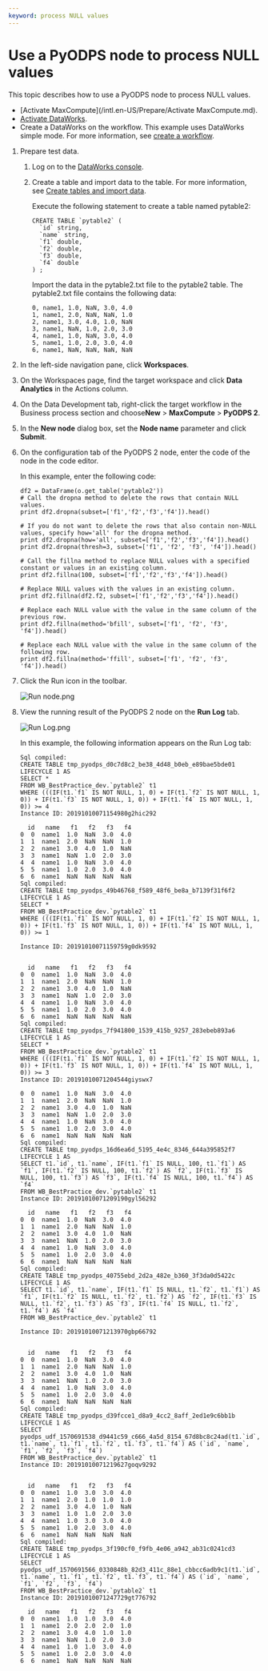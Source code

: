 ```yaml
---
keyword: process NULL values
---
```


# Use a PyODPS node to process NULL values

This topic describes how to use a PyODPS node to process NULL values.

-   [Activate MaxCompute](/intl.en-US/Prepare/Activate MaxCompute.md).
-   [Activate DataWorks](https://common-buy.aliyun.com/?commodityCode=dide_create_post#/buy).
-   Create a DataWorks on the workflow. This example uses DataWorks simple mode. For more information, see [create a workflow]().

1.  Prepare test data.

    1.  Log on to the [DataWorks console](https://workbench.data.aliyun.com/console).

    2.  Create a table and import data to the table. For more information, see [Create tables and import data]().

        Execute the following statement to create a table named pytable2:

        ```
        CREATE TABLE `pytable2` (
          `id` string,
          `name` string,
          `f1` double,
          `f2` double,
          `f3` double,
          `f4` double
        ) ;
        ```

        Import the data in the pytable2.txt file to the pytable2 table. The pytable2.txt file contains the following data:

        ```
        0, name1, 1.0, NaN, 3.0, 4.0
        1, name1, 2.0, NaN, NaN, 1.0
        2, name1, 3.0, 4.0, 1.0, NaN
        3, name1, NaN, 1.0, 2.0, 3.0
        4, name1, 1.0, NaN, 3.0, 4.0
        5, name1, 1.0, 2.0, 3.0, 4.0
        6, name1, NaN, NaN, NaN, NaN
        ```

2.  In the left-side navigation pane, click **Workspaces**.

3.  On the Workspaces page, find the target workspace and click **Data Analytics** in the Actions column.

4.  On the Data Development tab, right-click the target workflow in the Business process section and choose**New** \> **MaxCompute** \> **PyODPS 2**.

5.  In the **New node** dialog box, set the **Node name** parameter and click **Submit**.

6.  On the configuration tab of the PyODPS 2 node, enter the code of the node in the code editor.

    In this example, enter the following code:

    ```
    df2 = DataFrame(o.get_table('pytable2'))
    # Call the dropna method to delete the rows that contain NULL values.
    print df2.dropna(subset=['f1','f2','f3','f4']).head()
    
    # If you do not want to delete the rows that also contain non-NULL values, specify how='all' for the dropna method.
    print df2.dropna(how='all', subset=['f1','f2','f3','f4']).head()
    print df2.dropna(thresh=3, subset=['f1', 'f2', 'f3', 'f4']).head()
    
    # Call the fillna method to replace NULL values with a specified constant or values in an existing column.
    print df2.fillna(100, subset=['f1','f2','f3','f4']).head()
    
    # Replace NULL values with the values in an existing column.
    print df2.fillna(df2.f2, subset=['f1','f2','f3','f4']).head()
    
    # Replace each NULL value with the value in the same column of the previous row.
    print df2.fillna(method='bfill', subset=['f1', 'f2', 'f3', 'f4']).head()
    
    # Replace each NULL value with the value in the same column of the following row.
    print df2.fillna(method='ffill', subset=['f1', 'f2', 'f3', 'f4']).head()
    ```

7.  Click the Run icon in the toolbar.

    ![Run node.png](https://static-aliyun-doc.oss-cn-hangzhou.aliyuncs.com/assets/img/en-US/5408441061/p65170.png)

8.  View the running result of the PyODPS 2 node on the **Run Log** tab.

    ![Run Log.png](https://static-aliyun-doc.oss-cn-hangzhou.aliyuncs.com/assets/img/en-US/9908441061/p65237.png)

    In this example, the following information appears on the Run Log tab:

    ```
    Sql compiled:
    CREATE TABLE tmp_pyodps_d0c7d8c2_be38_4d48_b0eb_e89bae5bde01 LIFECYCLE 1 AS
    SELECT *
    FROM WB_BestPractice_dev.`pytable2` t1
    WHERE (((IF(t1.`f1` IS NOT NULL, 1, 0) + IF(t1.`f2` IS NOT NULL, 1, 0)) + IF(t1.`f3` IS NOT NULL, 1, 0)) + IF(t1.`f4` IS NOT NULL, 1, 0)) >= 4
    Instance ID: 20191010071154980g2hic292
    
      id   name   f1   f2   f3   f4
    0  0  name1  1.0  NaN  3.0  4.0
    1  1  name1  2.0  NaN  NaN  1.0
    2  2  name1  3.0  4.0  1.0  NaN
    3  3  name1  NaN  1.0  2.0  3.0
    4  4  name1  1.0  NaN  3.0  4.0
    5  5  name1  1.0  2.0  3.0  4.0
    6  6  name1  NaN  NaN  NaN  NaN
    Sql compiled:
    CREATE TABLE tmp_pyodps_49b46768_f589_48f6_be8a_b7139f31f6f2 LIFECYCLE 1 AS
    SELECT *
    FROM WB_BestPractice_dev.`pytable2` t1
    WHERE (((IF(t1.`f1` IS NOT NULL, 1, 0) + IF(t1.`f2` IS NOT NULL, 1, 0)) + IF(t1.`f3` IS NOT NULL, 1, 0)) + IF(t1.`f4` IS NOT NULL, 1, 0)) >= 1
    
    Instance ID: 20191010071159759g0dk9592
    
    
      id   name   f1   f2   f3   f4
    0  0  name1  1.0  NaN  3.0  4.0
    1  1  name1  2.0  NaN  NaN  1.0
    2  2  name1  3.0  4.0  1.0  NaN
    3  3  name1  NaN  1.0  2.0  3.0
    4  4  name1  1.0  NaN  3.0  4.0
    5  5  name1  1.0  2.0  3.0  4.0
    6  6  name1  NaN  NaN  NaN  NaN
    Sql compiled:
    CREATE TABLE tmp_pyodps_7f941800_1539_415b_9257_283ebeb893a6 LIFECYCLE 1 AS
    SELECT *
    FROM WB_BestPractice_dev.`pytable2` t1
    WHERE (((IF(t1.`f1` IS NOT NULL, 1, 0) + IF(t1.`f2` IS NOT NULL, 1, 0)) + IF(t1.`f3` IS NOT NULL, 1, 0)) + IF(t1.`f4` IS NOT NULL, 1, 0)) >= 3
    Instance ID: 20191010071204544giyswx7
    
    0  0  name1  1.0  NaN  3.0  4.0
    1  1  name1  2.0  NaN  NaN  1.0
    2  2  name1  3.0  4.0  1.0  NaN
    3  3  name1  NaN  1.0  2.0  3.0
    4  4  name1  1.0  NaN  3.0  4.0
    5  5  name1  1.0  2.0  3.0  4.0
    6  6  name1  NaN  NaN  NaN  NaN
    Sql compiled:
    CREATE TABLE tmp_pyodps_16d6ea6d_5195_4e4c_8346_644a395852f7 LIFECYCLE 1 AS
    SELECT t1.`id`, t1.`name`, IF(t1.`f1` IS NULL, 100, t1.`f1`) AS `f1`, IF(t1.`f2` IS NULL, 100, t1.`f2`) AS `f2`, IF(t1.`f3` IS NULL, 100, t1.`f3`) AS `f3`, IF(t1.`f4` IS NULL, 100, t1.`f4`) AS `f4`
    FROM WB_BestPractice_dev.`pytable2` t1
    Instance ID: 20191010071209190gyl56292
    
      id   name   f1   f2   f3   f4
    0  0  name1  1.0  NaN  3.0  4.0
    1  1  name1  2.0  NaN  NaN  1.0
    2  2  name1  3.0  4.0  1.0  NaN
    3  3  name1  NaN  1.0  2.0  3.0
    4  4  name1  1.0  NaN  3.0  4.0
    5  5  name1  1.0  2.0  3.0  4.0
    6  6  name1  NaN  NaN  NaN  NaN
    Sql compiled:
    CREATE TABLE tmp_pyodps_40755ebd_2d2a_482e_b360_3f3da0d5422c LIFECYCLE 1 AS
    SELECT t1.`id`, t1.`name`, IF(t1.`f1` IS NULL, t1.`f2`, t1.`f1`) AS `f1`, IF(t1.`f2` IS NULL, t1.`f2`, t1.`f2`) AS `f2`, IF(t1.`f3` IS NULL, t1.`f2`, t1.`f3`) AS `f3`, IF(t1.`f4` IS NULL, t1.`f2`, t1.`f4`) AS `f4`
    FROM WB_BestPractice_dev.`pytable2` t1
    
    Instance ID: 20191010071213970gbp66792
    
    
      id   name   f1   f2   f3   f4
    0  0  name1  1.0  NaN  3.0  4.0
    1  1  name1  2.0  NaN  NaN  1.0
    2  2  name1  3.0  4.0  1.0  NaN
    3  3  name1  NaN  1.0  2.0  3.0
    4  4  name1  1.0  NaN  3.0  4.0
    5  5  name1  1.0  2.0  3.0  4.0
    6  6  name1  NaN  NaN  NaN  NaN
    Sql compiled:
    CREATE TABLE tmp_pyodps_d39fcce1_d8a9_4cc2_8aff_2ed1e9c6bb1b LIFECYCLE 1 AS
    SELECT pyodps_udf_1570691538_d9441c59_c666_4a5d_8154_67d8bc8c24ad(t1.`id`, t1.`name`, t1.`f1`, t1.`f2`, t1.`f3`, t1.`f4`) AS (`id`, `name`, `f1`, `f2`, `f3`, `f4`)
    FROM WB_BestPractice_dev.`pytable2` t1
    Instance ID: 20191010071219627goqv9292
    
    
      id   name   f1   f2   f3   f4
    0  0  name1  1.0  3.0  3.0  4.0
    1  1  name1  2.0  1.0  1.0  1.0
    2  2  name1  3.0  4.0  1.0  NaN
    3  3  name1  1.0  1.0  2.0  3.0
    4  4  name1  1.0  3.0  3.0  4.0
    5  5  name1  1.0  2.0  3.0  4.0
    6  6  name1  NaN  NaN  NaN  NaN
    Sql compiled:
    CREATE TABLE tmp_pyodps_3f190cf0_f9fb_4e06_a942_ab31c0241cd3 LIFECYCLE 1 AS
    SELECT pyodps_udf_1570691566_0330848b_82d3_411c_88e1_cbbcc6adb9c1(t1.`id`, t1.`name`, t1.`f1`, t1.`f2`, t1.`f3`, t1.`f4`) AS (`id`, `name`, `f1`, `f2`, `f3`, `f4`)
    FROM WB_BestPractice_dev.`pytable2` t1
    Instance ID: 20191010071247729gt776792
    
      id   name   f1   f2   f3   f4
    0  0  name1  1.0  1.0  3.0  4.0
    1  1  name1  2.0  2.0  2.0  1.0
    2  2  name1  3.0  4.0  1.0  1.0
    3  3  name1  NaN  1.0  2.0  3.0
    4  4  name1  1.0  1.0  3.0  4.0
    5  5  name1  1.0  2.0  3.0  4.0
    6  6  name1  NaN  NaN  NaN  NaN
    ```


